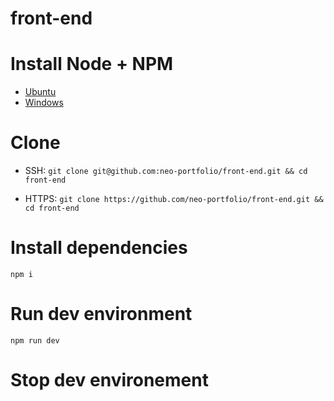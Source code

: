 # front-end

# Install Node + NPM

- [Ubuntu](https://tecadmin.net/install-latest-nodejs-npm-on-ubuntu/)
- [Windows](https://treehouse.github.io/installation-guides/windows/node-windows.html)

# Clone

- SSH: `git clone git@github.com:neo-portfolio/front-end.git && cd front-end`
    
- HTTPS: `git clone https://github.com/neo-portfolio/front-end.git && cd front-end`


# Install dependencies

    npm i
    
# Run dev environment

    npm run dev
    
# Stop dev environement